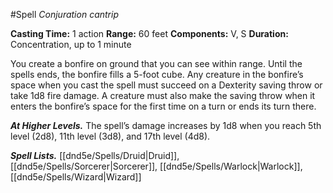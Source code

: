 #Spell
*Conjuration cantrip*

**Casting Time:** 1 action
**Range:** 60 feet
**Components:** V, S
**Duration:** Concentration, up to 1 minute

You create a bonfire on ground that you can see within range. Until the spells ends, the bonfire fills a 5-foot cube. Any creature in the bonfire’s space when you cast the spell must succeed on a Dexterity saving throw or take 1d8 fire damage. A creature must also make the saving throw when it enters the bonfire’s space for the first time on a turn or ends its turn there.

***At Higher Levels.*** The spell’s damage increases by 1d8 when you reach 5th level (2d8), 11th level (3d8), and 17th level (4d8).

***Spell Lists.*** [[dnd5e/Spells/Druid\|Druid]], [[dnd5e/Spells/Sorcerer\|Sorcerer]], [[dnd5e/Spells/Warlock\|Warlock]], [[dnd5e/Spells/Wizard\|Wizard]]